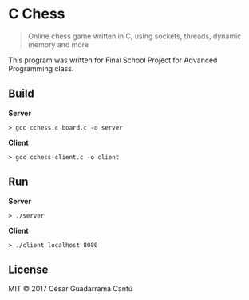 # C Chess
> Online chess game written in C, using sockets, threads, dynamic memory and more

This program was written for Final School Project for Advanced Programming class.

## Build
**Server**
```
> gcc cchess.c board.c -o server
```
**Client**
```
> gcc cchess-client.c -o client
```

## Run
**Server**
```
> ./server
```
**Client**
```
> ./client localhost 8080
```

## License
MIT &copy; 2017 César Guadarrama Cantú
